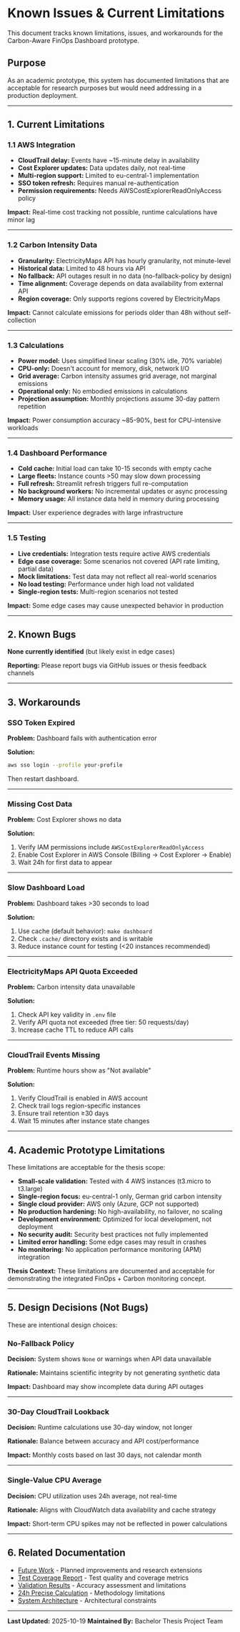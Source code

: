 # Known Issues & Current Limitations

This document tracks known limitations, issues, and workarounds for the Carbon-Aware FinOps Dashboard prototype.

## Purpose

As an academic prototype, this system has documented limitations that are acceptable for research purposes but would need addressing in a production deployment.

---

## 1. Current Limitations

### 1.1 AWS Integration

- **CloudTrail delay:** Events have ~15-minute delay in availability
- **Cost Explorer updates:** Data updates daily, not real-time
- **Multi-region support:** Limited to eu-central-1 implementation
- **SSO token refresh:** Requires manual re-authentication
- **Permission requirements:** Needs AWSCostExplorerReadOnlyAccess policy

**Impact:** Real-time cost tracking not possible, runtime calculations have minor lag

---

### 1.2 Carbon Intensity Data

- **Granularity:** ElectricityMaps API has hourly granularity, not minute-level
- **Historical data:** Limited to 48 hours via API
- **No fallback:** API outages result in no data (no-fallback-policy by design)
- **Time alignment:** Coverage depends on data availability from external API
- **Region coverage:** Only supports regions covered by ElectricityMaps

**Impact:** Cannot calculate emissions for periods older than 48h without self-collection

---

### 1.3 Calculations

- **Power model:** Uses simplified linear scaling (30% idle, 70% variable)
- **CPU-only:** Doesn't account for memory, disk, network I/O
- **Grid average:** Carbon intensity assumes grid average, not marginal emissions
- **Operational only:** No embodied emissions in calculations
- **Projection assumption:** Monthly projections assume 30-day pattern repetition

**Impact:** Power consumption accuracy ~85-90%, best for CPU-intensive workloads

---

### 1.4 Dashboard Performance

- **Cold cache:** Initial load can take 10-15 seconds with empty cache
- **Large fleets:** Instance counts >50 may slow down processing
- **Full refresh:** Streamlit refresh triggers full re-computation
- **No background workers:** No incremental updates or async processing
- **Memory usage:** All instance data held in memory during processing

**Impact:** User experience degrades with large infrastructure

---

### 1.5 Testing

- **Live credentials:** Integration tests require active AWS credentials
- **Edge case coverage:** Some scenarios not covered (API rate limiting, partial data)
- **Mock limitations:** Test data may not reflect all real-world scenarios
- **No load testing:** Performance under high load not validated
- **Single-region tests:** Multi-region scenarios not tested

**Impact:** Some edge cases may cause unexpected behavior in production

---

## 2. Known Bugs

**None currently identified** (but likely exist in edge cases)

**Reporting:** Please report bugs via GitHub issues or thesis feedback channels

---

## 3. Workarounds

### SSO Token Expired

**Problem:** Dashboard fails with authentication error

**Solution:**
```bash
aws sso login --profile your-profile
```

Then restart dashboard.

---

### Missing Cost Data

**Problem:** Cost Explorer shows no data

**Solution:**
1. Verify IAM permissions include `AWSCostExplorerReadOnlyAccess`
2. Enable Cost Explorer in AWS Console (Billing → Cost Explorer → Enable)
3. Wait 24h for first data to appear

---

### Slow Dashboard Load

**Problem:** Dashboard takes >30 seconds to load

**Solution:**
1. Use cache (default behavior): `make dashboard`
2. Check `.cache/` directory exists and is writable
3. Reduce instance count for testing (<20 instances recommended)

---

### ElectricityMaps API Quota Exceeded

**Problem:** Carbon intensity data unavailable

**Solution:**
1. Check API key validity in `.env` file
2. Verify API quota not exceeded (free tier: 50 requests/day)
3. Increase cache TTL to reduce API calls

---

### CloudTrail Events Missing

**Problem:** Runtime hours show as "Not available"

**Solution:**
1. Verify CloudTrail is enabled in AWS account
2. Check trail logs region-specific instances
3. Ensure trail retention ≥30 days
4. Wait 15 minutes after instance state changes

---

## 4. Academic Prototype Limitations

These limitations are acceptable for the thesis scope:

- **Small-scale validation:** Tested with 4 AWS instances (t3.micro to t3.large)
- **Single-region focus:** eu-central-1 only, German grid carbon intensity
- **Single cloud provider:** AWS only (Azure, GCP not supported)
- **No production hardening:** No high-availability, no failover, no scaling
- **Development environment:** Optimized for local development, not deployment
- **No security audit:** Security best practices not fully implemented
- **Limited error handling:** Some edge cases may result in crashes
- **No monitoring:** No application performance monitoring (APM) integration

**Thesis Context:** These limitations are documented and acceptable for demonstrating the integrated FinOps + Carbon monitoring concept.

---

## 5. Design Decisions (Not Bugs)

These are intentional design choices:

### No-Fallback Policy

**Decision:** System shows `None` or warnings when API data unavailable

**Rationale:** Maintains scientific integrity by not generating synthetic data

**Impact:** Dashboard may show incomplete data during API outages

---

### 30-Day CloudTrail Lookback

**Decision:** Runtime calculations use 30-day window, not longer

**Rationale:** Balance between accuracy and API cost/performance

**Impact:** Monthly costs based on last 30 days, not calendar month

---

### Single-Value CPU Average

**Decision:** CPU utilization uses 24h average, not real-time

**Rationale:** Aligns with CloudWatch data availability and cache strategy

**Impact:** Short-term CPU spikes may not be reflected in power calculations

---

## 6. Related Documentation

- [Future Work](../research/future-work.md) - Planned improvements and research extensions
- [Test Coverage Report](test-coverage-report.md) - Test quality and coverage metrics
- [Validation Results](../research/validation-results.md) - Accuracy assessment and limitations
- [24h Precise Calculation](../methodology/co2_calculation_24h_precise.md) - Methodology limitations
- [System Architecture](../architecture/system-architecture.md) - Architectural constraints

---

**Last Updated:** 2025-10-19
**Maintained By:** Bachelor Thesis Project Team
